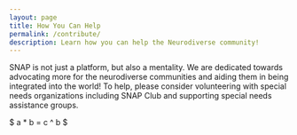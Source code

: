 ```yaml
---
layout: page
title: How You Can Help
permalink: /contribute/
description: Learn how you can help the Neurodiverse community!
---
```

SNAP is not just a platform, but also a mentality. We are dedicated towards advocating more for the neurodiverse communities and aiding them in being integrated into the world! To help, please consider volunteering with special needs organizations including SNAP Club and supporting special needs assistance groups.

$ a * b = c ^ b $